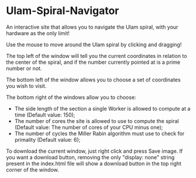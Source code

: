 # Ulam-Spiral-Navigator
An interactive site that allows you to navigate the Ulam spiral, with your hardware as the only limit!

Use the mouse to move around the Ulam spiral by clicking and dragging!

The top left of the window will tell you the current coordinates in relation to the center of the spiral, and if the number currently pointed at is a prime number or not.

The bottom left of the window allows you to choose a set of coordinates you wish to visit.

The bottom right of the windows allow you to choose:
- The side length of the section a single Worker is allowed to compute at a time (Default value: 150);
- The number of cores the site is allowed to use to compute the spiral (Default value: The number of cores of your CPU minus one);
- The number of cycles the Miller Rabin algorithm must use to check for primality (Default value: 6);

To download the current window, just right click and press Save image. If you want a download button, removing the only "display: none" string present in the index.html file will show a download button in the top right corner of the window.
